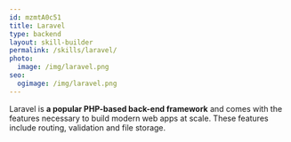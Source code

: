 ```yaml
---
id: mzmtA0c51
title: Laravel
type: backend
layout: skill-builder
permalink: /skills/laravel/
photo:
  image: /img/laravel.png
seo:
  ogimage: /img/laravel.png
---
```

Laravel is **a popular PHP-based back-end framework** and comes with the features necessary to build modern web apps at scale. These features include routing, validation and file storage.
